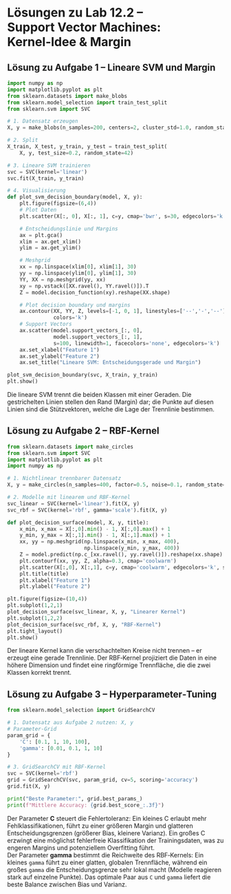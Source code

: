 # Lösungen zu Lab 12.2 – Support Vector Machines: Kernel‑Idee & Margin

## Lösung zu Aufgabe 1 – Lineare SVM und Margin

```python
import numpy as np
import matplotlib.pyplot as plt
from sklearn.datasets import make_blobs
from sklearn.model_selection import train_test_split
from sklearn.svm import SVC

# 1. Datensatz erzeugen
X, y = make_blobs(n_samples=200, centers=2, cluster_std=1.0, random_state=1)

# 2. Split
X_train, X_test, y_train, y_test = train_test_split(
    X, y, test_size=0.2, random_state=42)

# 3. Lineare SVM trainieren
svc = SVC(kernel='linear')
svc.fit(X_train, y_train)

# 4. Visualisierung
def plot_svm_decision_boundary(model, X, y):
    plt.figure(figsize=(6,4))
    # Plot Daten
    plt.scatter(X[:, 0], X[:, 1], c=y, cmap='bwr', s=30, edgecolors='k')

    # Entscheidungslinie und Margins
    ax = plt.gca()
    xlim = ax.get_xlim()
    ylim = ax.get_ylim()

    # Meshgrid
    xx = np.linspace(xlim[0], xlim[1], 30)
    yy = np.linspace(ylim[0], ylim[1], 30)
    YY, XX = np.meshgrid(yy, xx)
    xy = np.vstack([XX.ravel(), YY.ravel()]).T
    Z = model.decision_function(xy).reshape(XX.shape)

    # Plot decision boundary und margins
    ax.contour(XX, YY, Z, levels=[-1, 0, 1], linestyles=['--','-','--'],
               colors='k')
    # Support Vectors
    ax.scatter(model.support_vectors_[:, 0],
               model.support_vectors_[:, 1],
               s=100, linewidth=1, facecolors='none', edgecolors='k')
    ax.set_xlabel("Feature 1")
    ax.set_ylabel("Feature 2")
    ax.set_title("Lineare SVM: Entscheidungsgerade und Margin")

plot_svm_decision_boundary(svc, X_train, y_train)
plt.show()
```

Die lineare SVM trennt die beiden Klassen mit einer Geraden. Die gestrichelten Linien stellen den Rand (Margin) dar; die Punkte auf diesen Linien sind die Stützvektoren, welche die Lage der Trennlinie bestimmen.

## Lösung zu Aufgabe 2 – RBF‑Kernel

```python
from sklearn.datasets import make_circles
from sklearn.svm import SVC
import matplotlib.pyplot as plt
import numpy as np

# 1. Nichtlinear trennbarer Datensatz
X, y = make_circles(n_samples=400, factor=0.5, noise=0.1, random_state=0)

# 2. Modelle mit linearem und RBF‑Kernel
svc_linear = SVC(kernel='linear').fit(X, y)
svc_rbf = SVC(kernel='rbf', gamma='scale').fit(X, y)

def plot_decision_surface(model, X, y, title):
    x_min, x_max = X[:,0].min() - 1, X[:,0].max() + 1
    y_min, y_max = X[:,1].min() - 1, X[:,1].max() + 1
    xx, yy = np.meshgrid(np.linspace(x_min, x_max, 400),
                         np.linspace(y_min, y_max, 400))
    Z = model.predict(np.c_[xx.ravel(), yy.ravel()]).reshape(xx.shape)
    plt.contourf(xx, yy, Z, alpha=0.3, cmap='coolwarm')
    plt.scatter(X[:,0], X[:,1], c=y, cmap='coolwarm', edgecolors='k', s=20)
    plt.title(title)
    plt.xlabel("Feature 1")
    plt.ylabel("Feature 2")

plt.figure(figsize=(10,4))
plt.subplot(1,2,1)
plot_decision_surface(svc_linear, X, y, "Linearer Kernel")
plt.subplot(1,2,2)
plot_decision_surface(svc_rbf, X, y, "RBF‑Kernel")
plt.tight_layout()
plt.show()
```

Der lineare Kernel kann die verschachtelten Kreise nicht trennen – er erzeugt eine gerade Trennlinie. Der RBF‑Kernel projiziert die Daten in eine höhere Dimension und findet eine ringförmige Trennfläche, die die zwei Klassen korrekt trennt.

## Lösung zu Aufgabe 3 – Hyperparameter‑Tuning

```python
from sklearn.model_selection import GridSearchCV

# 1. Datensatz aus Aufgabe 2 nutzen: X, y
# Parameter‑Grid
param_grid = {
    'C': [0.1, 1, 10, 100],
    'gamma': [0.01, 0.1, 1, 10]
}

# 3. GridSearchCV mit RBF‑Kernel
svc = SVC(kernel='rbf')
grid = GridSearchCV(svc, param_grid, cv=5, scoring='accuracy')
grid.fit(X, y)

print("Beste Parameter:", grid.best_params_)
print(f"Mittlere Accuracy: {grid.best_score_:.3f}")
```

Der Parameter **C** steuert die Fehlertoleranz: Ein kleines C erlaubt mehr Fehlklassifikationen, führt zu einer größeren Margin und glatteren Entscheidungsgrenzen (größerer Bias, kleinere Varianz). Ein großes C erzwingt eine möglichst fehlerfreie Klassifikation der Trainingsdaten, was zu engeren Margins und potenziellem Overfitting führt.  
Der Parameter **gamma** bestimmt die Reichweite des RBF‑Kernels: Ein kleines `gamma` führt zu einer glatten, globalen Trennfläche, während ein großes `gamma` die Entscheidungsgrenze sehr lokal macht (Modelle reagieren stark auf einzelne Punkte). Das optimale Paar aus `C` und `gamma` liefert die beste Balance zwischen Bias und Varianz.
